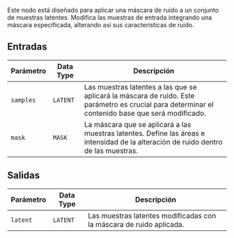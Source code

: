 
Este nodo está diseñado para aplicar una máscara de ruido a un conjunto de muestras latentes. Modifica las muestras de entrada integrando una máscara especificada, alterando así sus características de ruido.

## Entradas

| Parámetro | Data Type | Descripción |
|-----------|-------------|-------------|
| `samples` | `LATENT`    | Las muestras latentes a las que se aplicará la máscara de ruido. Este parámetro es crucial para determinar el contenido base que será modificado. |
| `mask`    | `MASK`      | La máscara que se aplicará a las muestras latentes. Define las áreas e intensidad de la alteración de ruido dentro de las muestras. |

## Salidas

| Parámetro | Data Type | Descripción |
|-----------|-------------|-------------|
| `latent`  | `LATENT`    | Las muestras latentes modificadas con la máscara de ruido aplicada. |
